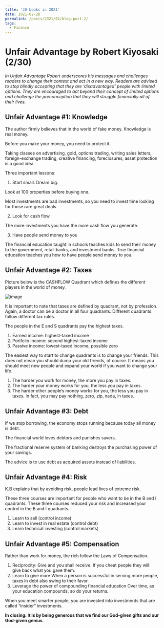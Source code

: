 ```yaml
---
title: '30 books in 2021'
date: 2021-02-28
permalink: /posts/2021/02/blog-post-2/
tags:
  - Finance
---
```

Unfair Advantage by Robert Kiyosaki (2/30)
======
*In Unfair Advantage Robert underscores his messages and challenges readers to change their context and act in a new way. Readers are advised to stop blindly accepting that they are ‘disadvantaged’ people with limited options. They are encouraged to act beyond their concept of limited options and challenge the preconception that they will struggle financially all of their lives.*

Unfair Advantage #1: Knowledge
-----
The author firmly believes that in the world of fake money. Knowledge is real money.

Before you make your money, you need to protect it.

Taking classes on advertising, gold, options trading, writing sales letters, foreign-exchange trading, creative financing, foreclosures, asset protection is a good idea.

Three important lessons:

1. Start small. Dream big.

Look at 100 properties before buying one.

Most investments are bad investments, so you need to invest time looking for those rare great deals.

2. Look for cash flow

The more investments you have the more cash flow you generate.

3. Have people send money to you

The financial education taught in schools teaches kids to send their money to the government, retail banks, and investment banks. True financial education teaches you how to have people send money to you.

Unfair Advantage #2: Taxes
-----

Picture below is the CASHFLOW Quadrant which defines the different players in the world of money.

![image](https://user-images.githubusercontent.com/55150042/109447432-a5d27d00-7a11-11eb-934a-18357dbad15f.png)

It is important to note that taxes are defined by quadrant, not by profession. Again, a doctor can be a doctor in all four quadrants. Different quadrants follow different tax rules.

The people in the E and S quadrants pay the highest taxes.
1. Earned income: highest-taxed income
2. Portfolio income: second highest-taxed income
3. Passive income: lowest-taxed income, possible zero

The easiest way to start to change quadrants is to change your friends. This does not mean you should dump your old friends, of course. It means you should meet new people and expand your world if you want to change your life.
1. The harder you work for money, the more you pay in taxes.
2. The harder your money works for you, the less you pay in taxes.
3. The harder other people’s money works for you, the less you pay in taxes. In fact, you may pay nothing, zero, zip, nada, in taxes.

Unfair Advantage #3: Debt
-----
If we stop borrowing, the economy stops running because today all money is debt.

The financial world loves debtors and punishes savers.

The fractional reserve system of banking destroys the purchasing power of your savings.

The advice is to use debt as acquired assets instead of liabilities.

Unfair Advantage #4: Risk
-----
K.B explains that by avoiding risk, people lead lives of extreme risk.

These three courses are important for people who want to be in the B and I quadrants. These three courses reduced your risk and increased your control in the B and I quadrants.
1. Learn to sell (control income)
2. Learn to invest in real estate (control debt)
3. Learn technical investing (control markets)

Unfair Advantage #5: Compensation
-----
Rather than work for money, the rich follow the Laws of Compensation.

1. Reciprocity: Give and you shall receive.
   If you cheat people they will give back what you gave them.
2. Learn to give more
   When a person is successful in serving more people, taxes in debt also swing to their favor. 
3. Leverage the power of compounding financial education
   Over time, as your education compounds, so do your returns.
   
When you meet smarter people, you are invested into investments that are called “insider” investments.

**In closing: It is by being generous that we find our God-given gifts and our God-given genius.**
